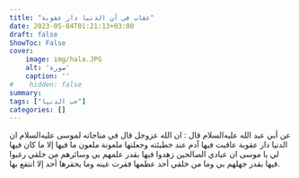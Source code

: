 ```yaml
---
title: "عقاب في أن الدنيا دار عقوبة"
date: 2023-05-04T01:21:13+03:00
draft: false
ShowToc: False
cover:
    image: img/hala.JPG
    alt: 'صورة'
    caption: ''
#    hidden: false
summary: 
tags: ["حب الدنيا"]
categories: []
---
```

عن أبي عبد الله عليه‌السلام قال : ان الله عزوجل
قال في مناجاته لموسى عليه‌السلام ان الدنيا دار عقوبة عاقبت فيها آدم عند
خطيئته وجعلتها ملعونة ملعون ما فيها إلا ما كان فيها لي يا موسى ان عبادي
الصالحين زهدوا فيها بقدر علمهم بي وسائرهم من خلقي رغبوا فيها بقدر
جهلهم بي وما من خلقي أحد عظمها فقرت عينه وما يحقرها أحد إلا
انتفع بها.

